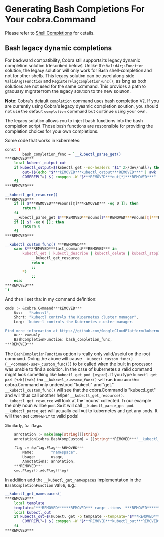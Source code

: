 # Generating Bash Completions For Your cobra.Command

Please refer to [Shell Completions](shell_completions.md) for details.

## Bash legacy dynamic completions

For backward compatibility, Cobra still supports its legacy dynamic completion solution (described below).  Unlike the `ValidArgsFunction` solution, the legacy solution will only work for Bash shell-completion and not for other shells. This legacy solution can be used along-side `ValidArgsFunction` and `RegisterFlagCompletionFunc()`, as long as both solutions are not used for the same command.  This provides a path to gradually migrate from the legacy solution to the new solution.

**Note**: Cobra's default `completion` command uses bash completion V2.  If you are currently using Cobra's legacy dynamic completion solution, you should not use the default `completion` command but continue using your own.

The legacy solution allows you to inject bash functions into the bash completion script.  Those bash functions are responsible for providing the completion choices for your own completions.

Some code that works in kubernetes:

```bash
const (
        bash_completion_func = `__kubectl_parse_get()
***REMOVED***
    local kubectl_output out
    if kubectl_output=$(kubectl get --no-headers "$1" 2>/dev/null); then
        out=($(echo "$***REMOVED***kubectl_output***REMOVED***" | awk '***REMOVED***print $1***REMOVED***'))
        COMPREPLY=( $( compgen -W "$***REMOVED***out[*]***REMOVED***" -- "$cur" ) )
    fi
***REMOVED***

__kubectl_get_resource()
***REMOVED***
    if [[ $***REMOVED***#nouns[@]***REMOVED*** -eq 0 ]]; then
        return 1
    fi
    __kubectl_parse_get $***REMOVED***nouns[$***REMOVED***#nouns[@]***REMOVED*** -1]***REMOVED***
    if [[ $? -eq 0 ]]; then
        return 0
    fi
***REMOVED***

__kubectl_custom_func() ***REMOVED***
    case $***REMOVED***last_command***REMOVED*** in
        kubectl_get | kubectl_describe | kubectl_delete | kubectl_stop)
            __kubectl_get_resource
            return
            ;;
        *)
            ;;
    esac
***REMOVED***
`)
```

And then I set that in my command definition:

```go
cmds := &cobra.Command***REMOVED***
	Use:   "kubectl",
	Short: "kubectl controls the Kubernetes cluster manager",
	Long: `kubectl controls the Kubernetes cluster manager.

Find more information at https://github.com/GoogleCloudPlatform/kubernetes.`,
	Run: runHelp,
	BashCompletionFunction: bash_completion_func,
***REMOVED***
```

The `BashCompletionFunction` option is really only valid/useful on the root command. Doing the above will cause `__kubectl_custom_func()` (`__<command-use>_custom_func()`) to be called when the built in processor was unable to find a solution. In the case of kubernetes a valid command might look something like `kubectl get pod [mypod]`. If you type `kubectl get pod [tab][tab]` the `__kubectl_customc_func()` will run because the cobra.Command only understood "kubectl" and "get." `__kubectl_custom_func()` will see that the cobra.Command is "kubectl_get" and will thus call another helper `__kubectl_get_resource()`.  `__kubectl_get_resource` will look at the 'nouns' collected. In our example the only noun will be `pod`.  So it will call `__kubectl_parse_get pod`.  `__kubectl_parse_get` will actually call out to kubernetes and get any pods.  It will then set `COMPREPLY` to valid pods!

Similarly, for flags:

```go
	annotation := make(map[string][]string)
	annotation[cobra.BashCompCustom] = []string***REMOVED***"__kubectl_get_namespaces"***REMOVED***

	flag := &pflag.Flag***REMOVED***
		Name:        "namespace",
		Usage:       usage,
		Annotations: annotation,
	***REMOVED***
	cmd.Flags().AddFlag(flag)
```

In addition add the `__kubectl_get_namespaces` implementation in the `BashCompletionFunction`
value, e.g.:

```bash
__kubectl_get_namespaces()
***REMOVED***
    local template
    template="***REMOVED******REMOVED*** range .items  ***REMOVED******REMOVED******REMOVED******REMOVED*** .metadata.name ***REMOVED******REMOVED*** ***REMOVED******REMOVED*** end ***REMOVED******REMOVED***"
    local kubectl_out
    if kubectl_out=$(kubectl get -o template --template="$***REMOVED***template***REMOVED***" namespace 2>/dev/null); then
        COMPREPLY=( $( compgen -W "$***REMOVED***kubectl_out***REMOVED***[*]" -- "$cur" ) )
    fi
***REMOVED***
```
